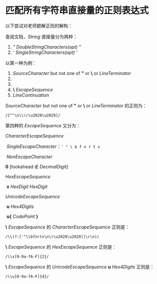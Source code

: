 # 匹配所有字符串直接量的正则表达式

以下尝试对老师题解正则的解构：



查阅文档，*String* 直接量分为两种：

1. *" DoubleStringCharacters(opt) "*
2. *' SingleStringCharacters(opt) '*



以第一种为例：

1. *SourceCharacter* but not one of **"** or **\\** or *LineTerminator* 
2. <LS>
3. <PS>
4. **\\** *EscapeSequence*
5. *LineContinuation*





*SourceCharacter* but not one of **"** or **\\** or *LineTerminator* 的正则为：

`/[^"\n\\\r\u2028\u2029]/`



第四种的 *EscapeSequence* 又分为：

*CharacterEscapeSequence*

​		*SingleEscapeCharacter*：`' " \ b f n r t v`

​		*NonEscapeCharacter*

**0** [lookahead ∉ *DecimalDigit*] 

*HexEscapeSequence*

​		**x** *HexDigit HexDigit*

*UnicodeEscapeSequence*

​		**u** *Hex4Digits*

​		**u{** *CodePoint* **}**





  **\\** *EscapeSequence* 的 *CharacterEscapeSequence*  正则是：

`/\\(?:['"\\bfnrtv\n\r\u2028\u2029]|\r\n)/`

  **\\** *EscapeSequence* 的 *HexEscapeSequence*  正则是：

`/\\x[0-9a-fA-F]{2}/`

  **\\** *EscapeSequence* 的 *UnicodeEscapeSequence*   **u** *Hex4Digits* 正则是：

`/\\u[0-9a-fA-F]{4}/`







